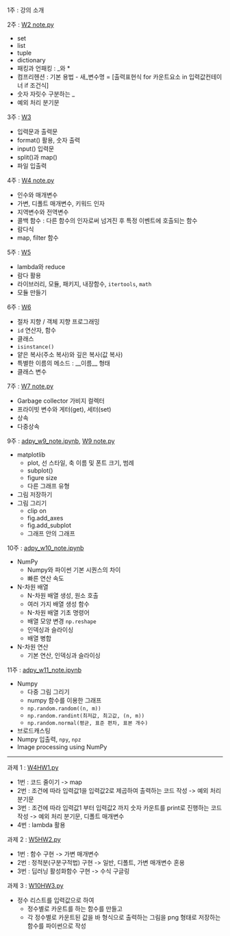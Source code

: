 1주 : 강의 소개   
   
   
2주 : [W2 note.py](https://github.com/dapin1490/study-note/blob/main/3%20-%201%20note/advanced%20python/W2%20note.py)   
- set   
- list
- tuple
- dictionary
- 패킹과 언패킹 : \_와 *
- 컴프리헨션 : 기본 용법 - 새_변수명 = [출력표현식 for 카운트요소 in 입력값컨테이너 if 조건식]
- 숫자 자릿수 구분하는 \_
- 예외 처리 분기문
   
   
3주 : [W3](https://github.com/dapin1490/study-note/tree/main/3%20-%201%20note/advanced%20python/W3)   
- 입력문과 출력문
- format() 활용, 숫자 출력
- input() 입력문
- split()과 map()
- 파일 입출력
   
   
4주 : [W4 note.py](https://github.com/dapin1490/study-note/blob/main/3%20-%201%20note/advanced%20python/W4%20note.py)   
- 인수와 매개변수
- 가변, 디폴트 매개변수, 키워드 인자
- 지역변수와 전역변수
- 콜백 함수 : 다른 함수의 인자로써 넘겨진 후 특정 이벤트에 호출되는 함수
- 람다식
- map, filter 함수
   
   
5주 : [W5](https://github.com/dapin1490/study-note/tree/main/3%20-%201%20note/advanced%20python/W5)   
- lambda와 reduce
- 람다 활용
- 라이브러리, 모듈, 패키지, 내장함수, `itertools`, `math`
- 모듈 만들기
   
   
6주 : [W6](https://github.com/dapin1490/study-note/tree/main/3%20-%201%20note/advanced%20python/W6)   
- 절차 지향 / 객체 지향 프로그래밍
- `id` 연산자, 함수
- 클래스
- `isinstance()`
- 얕은 복사(주소 복사)와 깊은 복사(값 복사)
- 특별한 이름의 메소드 : \_\_이름\_\_ 형태
- 클래스 변수
   
   
7주 : [W7 note.py](https://github.com/dapin1490/study-note/blob/main/3%20-%201%20note/advanced%20python/W7%20note.py)   
- Garbage collector 가비지 컬렉터
- 프라이빗 변수와 게터(get), 세터(set)
- 상속
- 다중상속
   

9주 : [adpy_w9_note.ipynb](https://github.com/dapin1490/study-note/blob/main/3%20-%201%20note/advanced%20python/adpy_w9_note.ipynb), [W9 note.py](https://github.com/dapin1490/study-note/blob/main/3%20-%201%20note/advanced%20python/W9%20note.py)   
- matplotlib
    - plot, 선 스타일, 축 이름 및 폰트 크기, 범례
    - subplot()
    - figure size
    - 다른 그래프 유형
- 그림 저장하기
- 그림 그리기
    - clip on
    - fig.add_axes
    - fig.add_subplot
    - 그래프 안의 그래프
   
   
10주 : [adpy_w10_note.ipynb](https://github.com/dapin1490/study-note/blob/main/3%20-%201%20note/advanced%20python/adpy_w10_note.ipynb)   
- NumPy
    - Numpy와 파이썬 기본 시퀀스의 차이
    - 빠른 연산 속도
- N-차원 배열
    - N-차원 배열 생성, 원소 호출
    - 여러 가지 배열 생성 함수
    - N-차원 배열 기초 명령어
    - 배열 모양 변경 `np.reshape`
    - 인덱싱과 슬라이싱
    - 배열 병합
- N-차원 연산
   - 기본 연산, 인덱싱과 슬라이싱   
   
   
11주 : [adpy_w11_note.ipynb](https://github.com/dapin1490/study-note/blob/main/3%20-%201%20note/advanced%20python/adpy_w11_note.ipynb)   
- Numpy   
   - 다중 그림 그리기   
   - numpy 함수를 이용한 그래프   
   - `np.random.random((n, m))`   
   - `np.random.randint(최저값, 최고값, (n, m))`   
   - `np.random.normal(평균, 표준 편차, 표본 개수)`   
- 브로드캐스팅   
- Numpy 입출력, `npy`, `npz`   
- Image processing using NumPy
   
   
   
   
   
   
   
   
   
   
   
   
   
   
   
   
   
   
   
   
   
   
   
   
   
---
   
과제 1 : [W4HW1.py](https://github.com/dapin1490/study-note/blob/main/3%20-%201%20note/advanced%20python/W4HW1.py)   
- 1번 : 코드 줄이기 -> map   
- 2번 : 조건에 따라 입력값1을 입력값2로 제곱하여 출력하는 코드 작성 -> 예외 처리 분기문   
- 3번 : 조건에 따라 입력값1 부터 입력값2 까지 숫자 카운트를 print로 진행하는 코드 작성 -> 예외 처리 분기문, 디폴트 매개변수   
- 4번 : lambda 활용   
   
   
과제 2 : [W5HW2.py](https://github.com/dapin1490/study-note/blob/main/3%20-%201%20note/advanced%20python/W5HW2.py)   
- 1번 : 함수 구현 -> 가변 매개변수   
- 2번 : 정적분(구분구적법) 구현 -> 일반, 디폴트, 가변 매개변수 혼용   
- 3번 : 딥러닝 활성화함수 구현 -> 수식 구글링   
   
   
과제 3 : [W10HW3.py](https://github.com/dapin1490/study-note/blob/main/3%20-%201%20note/advanced%20python/W10HW3.py)   
- 정수 리스트를 입력값으로 하여   
   - 정수별로 카운트를 하는 함수를 만들고   
   - 각 정수별로 카운트된 값을 바 형식으로 출력하는 그림을 png 형태로 저장하는 함수를 파이썬으로 작성   
